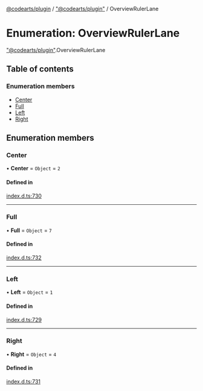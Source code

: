 [@codearts/plugin](../README.md) / ["@codearts/plugin"](../modules/_codearts_plugin_.md) / OverviewRulerLane

# Enumeration: OverviewRulerLane

["@codearts/plugin"](../modules/_codearts_plugin_.md).OverviewRulerLane

## Table of contents

### Enumeration members

- [Center](codearts_plugin_.OverviewRulerLane.md#center)
- [Full](codearts_plugin_.OverviewRulerLane.md#full)
- [Left](codearts_plugin_.OverviewRulerLane.md#left)
- [Right](codearts_plugin_.OverviewRulerLane.md#right)

## Enumeration members

### Center

• **Center** = `Object` = `2`

#### Defined in

[index.d.ts:730](https://github.com/huaweicloud/cloudide-plugin-api/blob/203b986/index.d.ts#L730)

___

### Full

• **Full** = `Object` = `7`

#### Defined in

[index.d.ts:732](https://github.com/huaweicloud/cloudide-plugin-api/blob/203b986/index.d.ts#L732)

___

### Left

• **Left** = `Object` = `1`

#### Defined in

[index.d.ts:729](https://github.com/huaweicloud/cloudide-plugin-api/blob/203b986/index.d.ts#L729)

___

### Right

• **Right** = `Object` = `4`

#### Defined in

[index.d.ts:731](https://github.com/huaweicloud/cloudide-plugin-api/blob/203b986/index.d.ts#L731)
